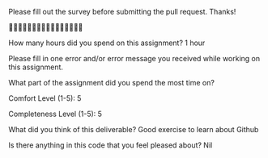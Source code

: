 Please fill out the survey before submitting the pull request. Thanks!

🚀🚀🚀🚀🚀🚀🚀🚀🚀🚀🚀🚀🚀🚀🚀🚀

How many hours did you spend on this assignment? 1 hour

Please fill in one error and/or error message you received while working on this assignment.

What part of the assignment did you spend the most time on?

Comfort Level (1-5): 5

Completeness Level (1-5): 5

What did you think of this deliverable? Good exercise to learn about Github

Is there anything in this code that you feel pleased about? Nil
